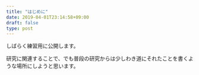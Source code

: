 ```yaml
---
title: "はじめに"
date: 2019-04-01T23:14:58+09:00
draft: false
type: post
---
```


しばらく練習用に公開します。


研究に関連することで、でも普段の研究からは少しわき道にそれたことを書くような場所にしようと思います。